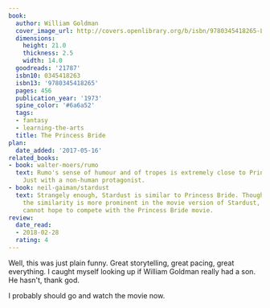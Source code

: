 ```yaml
---
book:
  author: William Goldman
  cover_image_url: http://covers.openlibrary.org/b/isbn/9780345418265-L.jpg
  dimensions:
    height: 21.0
    thickness: 2.5
    width: 14.0
  goodreads: '21787'
  isbn10: 0345418263
  isbn13: '9780345418265'
  pages: 456
  publication_year: '1973'
  spine_color: '#6a6a52'
  tags:
  - fantasy
  - learning-the-arts
  title: The Princess Bride
plan:
  date_added: '2017-05-16'
related_books:
- book: walter-moers/rumo
  text: Rumo's sense of humour and of tropes is extremely close to Princess Bride.
    Just with a non-human protagonist.
- book: neil-gaiman/stardust
  text: Strangely enough, Stardust is similar to Princess Bride. Though admittedly,
    the similarity is more prominent in the movie version of Stardust, which in turn
    cannot hope to compete with the Princess Bride movie.
review:
  date_read:
  - 2018-02-28
  rating: 4
---
```


Well, this was just plain funny. Great storytelling, great pacing, great everything. I caught myself looking up if William Goldman really had a son. He hasn't, thank god.

I probably should go and watch the movie now.
